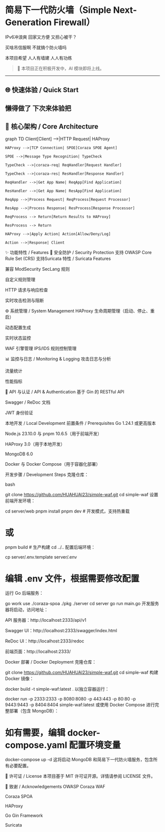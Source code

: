 # 简易下一代防火墙（Simple Next-Generation Firewall）

IPv6冲浪爽 回家又方便 又担心被干？

买啥吊信服啊 不就搞个防火墙吗 

本项目希望 人人有墙建 人人有功练

> 🚧 本项目正在积极开发中，AI 模块即将上线。

---

## 🌐 快速体验 / Quick Start

懒得做了 下次来体验把
---

## 🧩 核心架构 / Core Architecture


graph TD
    Client[Client] -->|HTTP Request| HAProxy
    
    HAProxy -->|TCP Connection| SPOE[Coraza SPOE Agent]
    
    SPOE -->|Message Type Recognition| TypeCheck
    
    TypeCheck -->|coraza-req| ReqHandler[Request Handler]
    
    TypeCheck -->|coraza-res| ResHandler[Response Handler]
    
    ReqHandler -->|Get App Name| ReqApp[Find Application]
    
    ResHandler -->|Get App Name| ResApp[Find Application]
    
    ReqApp -->|Process Request| ReqProcess[Request Processor]
    
    ResApp -->|Process Response| ResProcess[Response Processor]
    
    ReqProcess --> Return[Return Results to HAProxy]
    
    ResProcess --> Return
    
    HAProxy -->|Apply Action| Action[Allow/Deny/Log]
    
    Action -->|Response| Client


✨ 功能特性 / Features
🔐 安全防护 / Security Protection
支持 OWASP Core Rule Set (CRS)
支持Suricata 特性 / Suricata Features

兼容 ModSecurity SecLang 规则

自定义规则管理

HTTP 请求与响应检查

实时攻击检测与阻断​

⚙️ 系统管理 / System Management
HAProxy 生命周期管理（启动、停止、重启）

动态配置生成

实时状态监控

WAF 引擎管理​
IPS/IDS 规则控制管理

📊 监控与日志 / Monitoring & Logging
攻击日志与分析

流量统计

性能指标​

🔗 API 与认证 / API & Authentication
基于 Gin 的 RESTful API

Swagger / ReDoc 文档

JWT 身份验证


本地开发 / Local Development
前置条件 / Prerequisites
Go 1.24.1 或更高版本

Node.js 23.10.0 与 pnpm 10.6.5（用于前端开发）

HAProxy 3.0（用于本地开发）

MongoDB 6.0

Docker 与 Docker Compose（用于容器化部署）​

开发步骤 / Development Steps
克隆仓库：​

bash

git clone https://github.com/HUAHUAI23/simple-waf.git
cd simple-waf
设置前端开发环境：​


cd server/web
pnpm install
pnpm dev # 开发模式，支持热重载
# 或
pnpm build # 生产构建
cd ../..
配置后端环境：​

cp server/.env.template server/.env
# 编辑 .env 文件，根据需要修改配置
运行 Go 后端服务：​

go work use ./coraza-spoa ./pkg ./server
cd server
go run main.go
开发服务器将启动，访问地址：​

API 服务器：http://localhost:2333/api/v1

Swagger UI：http://localhost:2333/swagger/index.html

ReDoc UI：http://localhost:2333/redoc

前端页面：http://localhost:2333/​

Docker 部署 / Docker Deployment
克隆仓库：​

git clone https://github.com/HUAHUAI23/simple-waf.git
cd simple-waf
构建 Docker 镜像：​


docker build -t simple-waf:latest .
以独立容器运行：​


docker run -p 2333:2333 -p 8080:8080 -p 443:443 -p 80:80 -p 9443:9443 -p 8404:8404 simple-waf:latest
或使用 Docker Compose 进行完整部署（包含 MongoDB）：​


# 如有需要，编辑 docker-compose.yaml 配置环境变量
docker-compose up -d
这将启动 MongoDB 和简易下一代防火墙服务，包含所有必要配置。​

📄 许可证 / License
本项目基于 MIT 许可证开源。详情请参阅 LICENSE 文件。​

🙏 致谢 / Acknowledgements
OWASP Coraza WAF

Coraza SPOA

HAProxy

Go Gin Framework

Suricata
